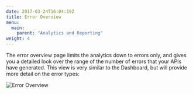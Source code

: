 ```yaml
---
date: 2017-03-24T16:04:19Z
title: Error Overview
menu:
  main:
    parent: "Analytics and Reporting"
weight: 4 
---
```


The error overview page limits the analytics down to errors only, and gives you a detailed look over the range of the number of errors that your APIs have generated. This view is very similar to the Dashboard, but will provide more detail on the error types:

![Error Overview][1]

[1]: /docs/img/dashboard/usage-data/error_overview_2.5.png